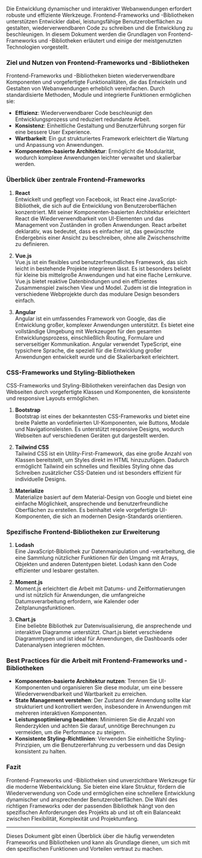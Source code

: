 Die Entwicklung dynamischer und interaktiver Webanwendungen erfordert robuste und effiziente Werkzeuge. Frontend-Frameworks und -Bibliotheken unterstützen Entwickler dabei, leistungsfähige Benutzeroberflächen zu gestalten, wiederverwendbaren Code zu schreiben und die Entwicklung zu beschleunigen. In diesem Dokument werden die Grundlagen von Frontend-Frameworks und -Bibliotheken erläutert und einige der meistgenutzten Technologien vorgestellt.

### Ziel und Nutzen von Frontend-Frameworks und -Bibliotheken

Frontend-Frameworks und -Bibliotheken bieten wiederverwendbare Komponenten und vorgefertigte Funktionalitäten, die das Entwickeln und Gestalten von Webanwendungen erheblich vereinfachen. Durch standardisierte Methoden, Module und integrierte Funktionen ermöglichen sie:

- **Effizienz**: Wiederverwendbarer Code beschleunigt den Entwicklungsprozess und reduziert redundante Arbeit.
- **Konsistenz**: Einheitliche Gestaltung und Benutzerführung sorgen für eine bessere User Experience.
- **Wartbarkeit**: Ein gut strukturiertes Framework erleichtert die Wartung und Anpassung von Anwendungen.
- **Komponenten-basierte Architektur**: Ermöglicht die Modularität, wodurch komplexe Anwendungen leichter verwaltet und skalierbar werden.

### Überblick über zentrale Frontend-Frameworks

1. **React**  
    Entwickelt und gepflegt von Facebook, ist React eine JavaScript-Bibliothek, die sich auf die Entwicklung von Benutzeroberflächen konzentriert. Mit seiner Komponenten-basierten Architektur erleichtert React die Wiederverwendbarkeit von UI-Elementen und das Management von Zuständen in großen Anwendungen. React arbeitet deklarativ, was bedeutet, dass es einfacher ist, das gewünschte Endergebnis einer Ansicht zu beschreiben, ohne alle Zwischenschritte zu definieren.
    
2. **Vue.js**  
    Vue.js ist ein flexibles und benutzerfreundliches Framework, das sich leicht in bestehende Projekte integrieren lässt. Es ist besonders beliebt für kleine bis mittelgroße Anwendungen und hat eine flache Lernkurve. Vue.js bietet reaktive Datenbindungen und ein effizientes Zusammenspiel zwischen View und Model. Zudem ist die Integration in verschiedene Webprojekte durch das modulare Design besonders einfach.
    
3. **Angular**  
    Angular ist ein umfassendes Framework von Google, das die Entwicklung großer, komplexer Anwendungen unterstützt. Es bietet eine vollständige Umgebung mit Werkzeugen für den gesamten Entwicklungsprozess, einschließlich Routing, Formulare und serverseitiger Kommunikation. Angular verwendet TypeScript, eine typsichere Sprache, die speziell für die Entwicklung großer Anwendungen entwickelt wurde und die Skalierbarkeit erleichtert.
    

### CSS-Frameworks und Styling-Bibliotheken

CSS-Frameworks und Styling-Bibliotheken vereinfachen das Design von Webseiten durch vorgefertigte Klassen und Komponenten, die konsistente und responsive Layouts ermöglichen.

1. **Bootstrap**  
    Bootstrap ist eines der bekanntesten CSS-Frameworks und bietet eine breite Palette an vordefinierten UI-Komponenten, wie Buttons, Modale und Navigationsleisten. Es unterstützt responsive Designs, wodurch Webseiten auf verschiedenen Geräten gut dargestellt werden.
    
2. **Tailwind CSS**  
    Tailwind CSS ist ein Utility-First-Framework, das eine große Anzahl von Klassen bereitstellt, um Styles direkt im HTML hinzuzufügen. Dadurch ermöglicht Tailwind ein schnelles und flexibles Styling ohne das Schreiben zusätzlicher CSS-Dateien und ist besonders effizient für individuelle Designs.
    
3. **Materialize**  
    Materialize basiert auf dem Material-Design von Google und bietet eine einfache Möglichkeit, ansprechende und benutzerfreundliche Oberflächen zu erstellen. Es beinhaltet viele vorgefertigte UI-Komponenten, die sich an modernen Design-Standards orientieren.

### Spezifische Frontend-Bibliotheken zur Erweiterung

1. **Lodash**  
    Eine JavaScript-Bibliothek zur Datenmanipulation und -verarbeitung, die eine Sammlung nützlicher Funktionen für den Umgang mit Arrays, Objekten und anderen Datentypen bietet. Lodash kann den Code effizienter und lesbarer gestalten.
    
2. **Moment.js**  
    Moment.js erleichtert die Arbeit mit Datums- und Zeitformatierungen und ist nützlich für Anwendungen, die umfangreiche Datumsverarbeitung erfordern, wie Kalender oder Zeitplanungsfunktionen.
    
3. **Chart.js**  
    Eine beliebte Bibliothek zur Datenvisualisierung, die ansprechende und interaktive Diagramme unterstützt. Chart.js bietet verschiedene Diagrammtypen und ist ideal für Anwendungen, die Dashboards oder Datenanalysen integrieren möchten.
    

### Best Practices für die Arbeit mit Frontend-Frameworks und -Bibliotheken

- **Komponenten-basierte Architektur nutzen**: Trennen Sie UI-Komponenten und organisieren Sie diese modular, um eine bessere Wiederverwendbarkeit und Wartbarkeit zu erreichen.
- **State Management verstehen**: Der Zustand der Anwendung sollte klar strukturiert und kontrolliert werden, insbesondere in Anwendungen mit mehreren interaktiven Komponenten.
- **Leistungsoptimierung beachten**: Minimieren Sie die Anzahl von Renderzyklen und achten Sie darauf, unnötige Berechnungen zu vermeiden, um die Performance zu steigern.
- **Konsistente Styling-Richtlinien**: Verwenden Sie einheitliche Styling-Prinzipien, um die Benutzererfahrung zu verbessern und das Design konsistent zu halten.

### Fazit

Frontend-Frameworks und -Bibliotheken sind unverzichtbare Werkzeuge für die moderne Webentwicklung. Sie bieten eine klare Struktur, fördern die Wiederverwendung von Code und ermöglichen eine schnellere Entwicklung dynamischer und ansprechender Benutzeroberflächen. Die Wahl des richtigen Frameworks oder der passenden Bibliothek hängt von den spezifischen Anforderungen des Projekts ab und ist oft ein Balanceakt zwischen Flexibilität, Komplexität und Projektumfang.

---

Dieses Dokument gibt einen Überblick über die häufig verwendeten Frameworks und Bibliotheken und kann als Grundlage dienen, um sich mit den spezifischen Funktionen und Vorteilen vertraut zu machen.